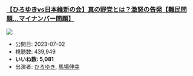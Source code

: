 ### [【ひろゆきvs日本維新の会】真の野党とは？激怒の告発【難民問題…マイナンバー問題】](https://www.youtube.com/watch?v=o10ukg5vbyw)
[![](https://img.youtube.com/vi/o10ukg5vbyw/sddefault.jpg)](https://www.youtube.com/watch?v=o10ukg5vbyw)
-   公開日: 2023-07-02
-   視聴数: 439,949
-   **いいね数: 5,081**
-   出演者: [ひろゆき](/rehacq_fan/people/ひろゆき "wikilink"), [馬場伸幸](/rehacq_fan/people/馬場伸幸 "wikilink")
